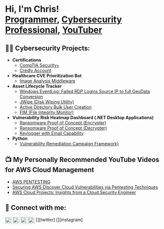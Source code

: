 <h1>Hi, I'm Chris! <br/><a href="https://github.com/joshmadakor1">Programmer</a>, <a href="https://www.linkedin.com/in/joshmadakor/">Cybersecurity Professional</a>, <a href="https://www.youtube.com/c/joshmadakor">YouTuber</a></h1>

<h2>👨‍💻 Cybersecurity Projects:</h2>

- <b>Certifications</b>
  - [CompTIA Security+](https://www.credly.com/users/chris-diosa/)
  - [Credly Account](https://www.credly.com/users/chris-diosa/)
- <b>Healthcare CVE Prioritization Bot</b>
  - [Image Analysis Middleware](https://github.com/joshmadakor1/4chan-Image-Analysis-Middleware-C964)
- <b>Asset Lifecycle Tracker</b>
  - [Windows EventLog: Failed RDP Logins Source IP to full GeoData Conversion](https://github.com/joshmadakor1/Sentinel-Lab)
  - [JWipe (Disk Wiping Utility)](https://github.com/joshmadakor1/Jwipe.PowerShell)
  - [Active Directory Bulk User Creation](https://github.com/joshmadakor1/AD_PS)
  - [FIM (File Integrity Monitor)](https://github.com/joshmadakor1/PowerShell-Integrity-FIM)
- <b>Vulnerability Risk Heatmap Dashboard (.NET Desktop Applications)</b>
  - [Ransomware Proof of Concept (Encrypter)](https://github.com/joshmadakor1/EncrypterPOC)
  - [Ransomware Proof of Concept (Decrypter)](https://github.com/joshmadakor1/DecrypterPOC)
  - [Keylogger with Email Capability](https://github.com/joshmadakor1/Key-Logger-With-Email)
- <b>Python</b>
  - [Vulnerability Remediation Campaign Framework)]( )

<h2>📺 My Personally Recommended YouTube Videos for AWS Cloud Management</h2>

- [AWS PENTESTING]([https://www.youtube.com/watch?v=a83ASGn_V_s](https://www.youtube.com/watch?v=IbqjtqTeyr0))
- [Securing AWS Discover Cloud Vulnerabilities via Pentesting Techniques]([https://www.youtube.com/watch?v=uHy3oM7NnoU](https://www.youtube.com/watch?v=fg_hey18tio))
- [AWS Cloud Projects: Insights from a Cloud Security Engineer]([https://www.youtube.com/watch?v=N-L9hklSlNk](https://www.youtube.com/watch?v=JMUeoVu5RRg))


<h2> 🤳 Connect with me:</h2>

[<img align="left" alt="JoshMadakor | YouTube" width="22px" src="https://cdn.jsdelivr.net/npm/simple-icons@v3/icons/youtube.svg" />][youtube]
[<img align="left" alt="JoshMadakor | Twitter" width="22px" src="https://cdn.jsdelivr.net/npm/simple-icons@v3/icons/twitter.svg" />][twitter]
[<img align="left" alt="JoshMadakor | LinkedIn" width="22px" src="https://cdn.jsdelivr.net/npm/simple-icons@v3/icons/linkedin.svg" />][linkedin]
[<img align="left" alt="JoshMadakor | Instagram" width="22px" src="https://cdn.jsdelivr.net/npm/simple-icons@v3/icons/instagram.svg" />][instagram]

[youtube]: (https://www.youtube.com/@CyberMindset1/featured)
[linkedin]: (https://www.linkedin.com/in/secureyourdata/)

<!--
**joshmadakor1/joshmadakor1** is a ✨ _special_ ✨ repository because its `README.md` (this file) appears on your GitHub profile.

Here are some ideas to get you started:

- 🔭 I’m currently working on ...
- 🌱 I’m currently learning ...
- 👯 I’m looking to collaborate on healthcare security including vulnerability protections in the medical industry. 
- 🤔 I’m looking for help with ...
- 💬 Ask me about VM Management, Email Security Controls, AWS Cloud, NIST. 
- 📫 How to reach me: ...
- ⚡ Fun fact: Pizza is my CHEAT MEAL. 
-->

